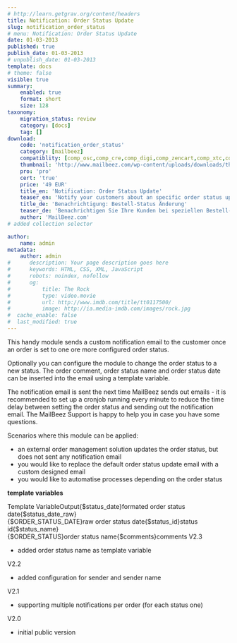 ```yaml
---
# http://learn.getgrav.org/content/headers
title: Notification: Order Status Update
slug: notification_order_status
# menu: Notification: Order Status Update
date: 01-03-2013
published: true
publish_date: 01-03-2013
# unpublish_date: 01-03-2013
template: docs
# theme: false
visible: true
summary:
    enabled: true
    format: short
    size: 128
taxonomy:
    migration_status: review
    category: [docs]
    tag: []
download:
    code: 'notification_order_status'
    category: [mailbeez]
    compatiblity: [comp_osc,comp_cre,comp_digi,comp_zencart,comp_xtc,comp_gambio]
    thumbnail: 'http://www.mailbeez.com/wp-content/uploads/downloads/thumbnails/2013/03/icon_32.png'
    pro: 'pro'
    cert: 'true'
    price: '49 EUR'
    title_en: 'Notification: Order Status Update'
    teaser_en: 'Notify your customers about an specific order status update, e.g. to send a delivery tracking link'
    title_de: 'Benachrichtigung: Bestell-Status Änderung'
    teaser_de: 'Benachrichtigen Sie Ihre Kunden bei speziellen Bestell-Status Änderungen, z.B. um einen Link zur Paket-Verfolgung zu schicken'
    author: 'MailBeez.com'
# added collection selector

author:
    name: admin
metadata:
    author: admin
#      description: Your page description goes here
#      keywords: HTML, CSS, XML, JavaScript
#      robots: noindex, nofollow
#      og:
#          title: The Rock
#          type: video.movie
#          url: http://www.imdb.com/title/tt0117500/
#          image: http://ia.media-imdb.com/images/rock.jpg
#  cache_enable: false
#  last_modified: true
---
```


This handy module sends a custom notification email to the customer once an order is set to one ore more configured order status.

Optionally you can configure the module to change the order status to a new status. The order comment, order status name and order status date can be inserted into the email using a template variable.

The notification email is sent the next time MailBeez sends out emails - it is recommended to set up a cronjob running every minute to reduce the time delay between setting the order status and sending out the notification email. The MailBeez Support is happy to help you in case you have some questions.

Scenarios where this module can be applied:

- an external order management solution updates the order status, but does not sent any notification email
- you would like to replace the default order status update email with a custom designed email
- you would like to automatise processes depending on the order status

**template variables**

 Template VariableOutput{$status\_date}formated order status date{$status\_date\_raw}  
{$ORDER\_STATUS\_DATE}raw order status date{$status\_id}status id{$status\_name}  
{$ORDER\_STATUS}order status name{$comments}comments
V2.3
- added order status name as template variable

V2.2
- added configuration for sender and sender name

V2.1
- supporting multiple notifications per order (for each status one)

V2.0
- initial public version
